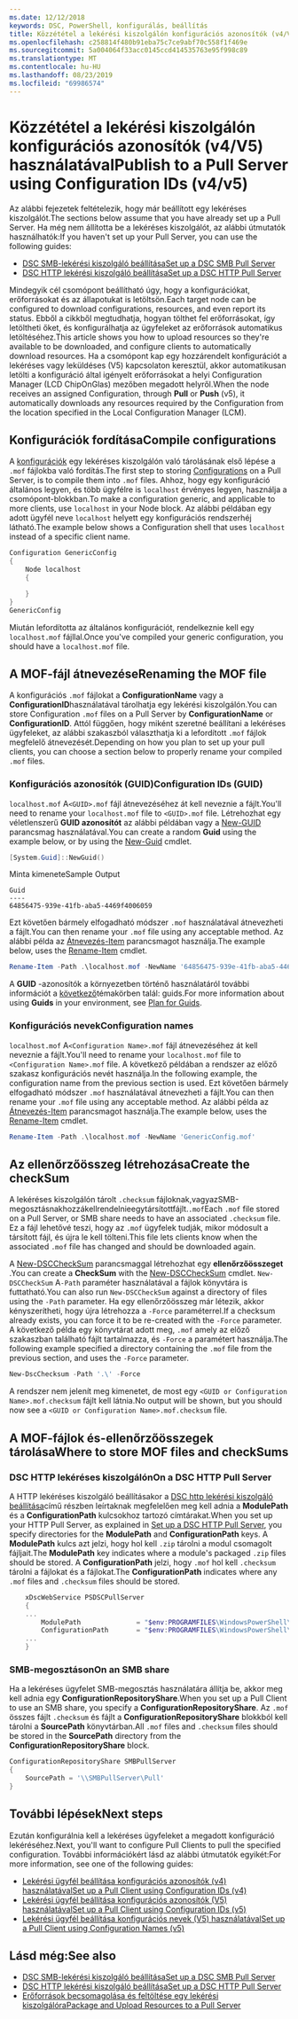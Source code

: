 ```yaml
---
ms.date: 12/12/2018
keywords: DSC, PowerShell, konfigurálás, beállítás
title: Közzététel a lekérési kiszolgálón konfigurációs azonosítók (v4/V5) használatával
ms.openlocfilehash: c258814f480b91eba75c7ce9abf70c558f1f469e
ms.sourcegitcommit: 5a004064f33acc0145ccd414535763e95f998c89
ms.translationtype: MT
ms.contentlocale: hu-HU
ms.lasthandoff: 08/23/2019
ms.locfileid: "69986574"
---
```

# <a name="publish-to-a-pull-server-using-configuration-ids-v4v5"></a><span data-ttu-id="f5adb-103">Közzététel a lekérési kiszolgálón konfigurációs azonosítók (v4/V5) használatával</span><span class="sxs-lookup"><span data-stu-id="f5adb-103">Publish to a Pull Server using Configuration IDs (v4/v5)</span></span>

<span data-ttu-id="f5adb-104">Az alábbi fejezetek feltételezik, hogy már beállított egy lekéréses kiszolgálót.</span><span class="sxs-lookup"><span data-stu-id="f5adb-104">The sections below assume that you have already set up a Pull Server.</span></span> <span data-ttu-id="f5adb-105">Ha még nem állította be a lekéréses kiszolgálót, az alábbi útmutatók használhatók:</span><span class="sxs-lookup"><span data-stu-id="f5adb-105">If you haven't set up your Pull Server, you can use the following guides:</span></span>

- [<span data-ttu-id="f5adb-106">DSC SMB-lekérési kiszolgáló beállítása</span><span class="sxs-lookup"><span data-stu-id="f5adb-106">Set up a DSC SMB Pull Server</span></span>](pullServerSmb.md)
- [<span data-ttu-id="f5adb-107">DSC HTTP lekérési kiszolgáló beállítása</span><span class="sxs-lookup"><span data-stu-id="f5adb-107">Set up a DSC HTTP Pull Server</span></span>](pullServer.md)

<span data-ttu-id="f5adb-108">Mindegyik cél csomópont beállítható úgy, hogy a konfigurációkat, erőforrásokat és az állapotukat is letöltsön.</span><span class="sxs-lookup"><span data-stu-id="f5adb-108">Each target node can be configured to download configurations, resources, and even report its status.</span></span> <span data-ttu-id="f5adb-109">Ebből a cikkből megtudhatja, hogyan tölthet fel erőforrásokat, így letöltheti őket, és konfigurálhatja az ügyfeleket az erőforrások automatikus letöltéséhez.</span><span class="sxs-lookup"><span data-stu-id="f5adb-109">This article shows you how to upload resources so they're available to be downloaded, and configure clients to automatically download resources.</span></span> <span data-ttu-id="f5adb-110">Ha a csomópont kap egy hozzárendelt konfigurációt a lekéréses vagy leküldéses (V5) kapcsolaton keresztül, akkor automatikusan letölti a konfiguráció által igényelt erőforrásokat a helyi Configuration Manager (LCD ChipOnGlas) mezőben megadott helyről.</span><span class="sxs-lookup"><span data-stu-id="f5adb-110">When the node receives an assigned Configuration, through **Pull** or **Push** (v5), it automatically downloads any resources required by the Configuration from the location specified in the Local Configuration Manager (LCM).</span></span>

## <a name="compile-configurations"></a><span data-ttu-id="f5adb-111">Konfigurációk fordítása</span><span class="sxs-lookup"><span data-stu-id="f5adb-111">Compile configurations</span></span>

<span data-ttu-id="f5adb-112">A [konfigurációk](../configurations/configurations.md) egy lekéréses kiszolgálón való tárolásának első lépése a `.mof` fájlokba való fordítás.</span><span class="sxs-lookup"><span data-stu-id="f5adb-112">The first step to storing [Configurations](../configurations/configurations.md) on a Pull Server, is to compile them into `.mof` files.</span></span> <span data-ttu-id="f5adb-113">Ahhoz, hogy egy konfiguráció általános legyen, és több ügyfélre is `localhost` érvényes legyen, használja a csomópont-blokkban.</span><span class="sxs-lookup"><span data-stu-id="f5adb-113">To make a configuration generic, and applicable to more clients, use `localhost` in your Node block.</span></span> <span data-ttu-id="f5adb-114">Az alábbi példában egy adott ügyfél neve `localhost` helyett egy konfigurációs rendszerhéj látható.</span><span class="sxs-lookup"><span data-stu-id="f5adb-114">The example below shows a Configuration shell that uses `localhost` instead of a specific client name.</span></span>

```powershell
Configuration GenericConfig
{
    Node localhost
    {

    }
}
GenericConfig
```

<span data-ttu-id="f5adb-115">Miután lefordította az általános konfigurációt, rendelkeznie kell egy `localhost.mof` fájllal.</span><span class="sxs-lookup"><span data-stu-id="f5adb-115">Once you've compiled your generic configuration, you should have a `localhost.mof` file.</span></span>

## <a name="renaming-the-mof-file"></a><span data-ttu-id="f5adb-116">A MOF-fájl átnevezése</span><span class="sxs-lookup"><span data-stu-id="f5adb-116">Renaming the MOF file</span></span>

<span data-ttu-id="f5adb-117">A konfigurációs `.mof` fájlokat a **ConfigurationName** vagy a **ConfigurationID**használatával tárolhatja egy lekérési kiszolgálón.</span><span class="sxs-lookup"><span data-stu-id="f5adb-117">You can store Configuration `.mof` files on a Pull Server by **ConfigurationName** or **ConfigurationID**.</span></span> <span data-ttu-id="f5adb-118">Attól függően, hogy miként szeretné beállítani a lekéréses ügyfeleket, az alábbi szakaszból választhatja ki a lefordított `.mof` fájlok megfelelő átnevezését.</span><span class="sxs-lookup"><span data-stu-id="f5adb-118">Depending on how you plan to set up your pull clients, you can choose a section below to properly rename your compiled `.mof` files.</span></span>

### <a name="configuration-ids-guid"></a><span data-ttu-id="f5adb-119">Konfigurációs azonosítók (GUID)</span><span class="sxs-lookup"><span data-stu-id="f5adb-119">Configuration IDs (GUID)</span></span>

<span data-ttu-id="f5adb-120">`localhost.mof` A`<GUID>.mof` fájl átnevezéséhez át kell neveznie a fájlt.</span><span class="sxs-lookup"><span data-stu-id="f5adb-120">You'll need to rename your `localhost.mof` file to `<GUID>.mof` file.</span></span> <span data-ttu-id="f5adb-121">Létrehozhat egy véletlenszerű **GUID azonosítót** az alábbi példában vagy a [New-GUID](/powershell/module/microsoft.powershell.utility/new-guid) parancsmag használatával.</span><span class="sxs-lookup"><span data-stu-id="f5adb-121">You can create a random **Guid** using the example below, or by using the [New-Guid](/powershell/module/microsoft.powershell.utility/new-guid) cmdlet.</span></span>

```powershell
[System.Guid]::NewGuid()
```

<span data-ttu-id="f5adb-122">Minta kimenete</span><span class="sxs-lookup"><span data-stu-id="f5adb-122">Sample Output</span></span>

```Output
Guid
----
64856475-939e-41fb-aba5-4469f4006059
```

<span data-ttu-id="f5adb-123">Ezt követően bármely elfogadható módszer `.mof` használatával átnevezheti a fájlt.</span><span class="sxs-lookup"><span data-stu-id="f5adb-123">You can then rename your `.mof` file using any acceptable method.</span></span> <span data-ttu-id="f5adb-124">Az alábbi példa az [Átnevezés-Item](/powershell/module/microsoft.powershell.management/rename-item) parancsmagot használja.</span><span class="sxs-lookup"><span data-stu-id="f5adb-124">The example below, uses the [Rename-Item](/powershell/module/microsoft.powershell.management/rename-item) cmdlet.</span></span>

```powershell
Rename-Item -Path .\localhost.mof -NewName '64856475-939e-41fb-aba5-4469f4006059.mof'
```

<span data-ttu-id="f5adb-125">A **GUID** -azonosítók a környezetben történő használatáról további információt a [következő](/powershell/dsc/secureserver#guids)témakörben talál: guids.</span><span class="sxs-lookup"><span data-stu-id="f5adb-125">For more information about using **Guids** in your environment, see [Plan for Guids](/powershell/dsc/secureserver#guids).</span></span>

### <a name="configuration-names"></a><span data-ttu-id="f5adb-126">Konfigurációs nevek</span><span class="sxs-lookup"><span data-stu-id="f5adb-126">Configuration names</span></span>

<span data-ttu-id="f5adb-127">`localhost.mof` A`<Configuration Name>.mof` fájl átnevezéséhez át kell neveznie a fájlt.</span><span class="sxs-lookup"><span data-stu-id="f5adb-127">You'll need to rename your `localhost.mof` file to `<Configuration Name>.mof` file.</span></span> <span data-ttu-id="f5adb-128">A következő példában a rendszer az előző szakasz konfigurációs nevét használja.</span><span class="sxs-lookup"><span data-stu-id="f5adb-128">In the following example, the configuration name from the previous section is used.</span></span> <span data-ttu-id="f5adb-129">Ezt követően bármely elfogadható módszer `.mof` használatával átnevezheti a fájlt.</span><span class="sxs-lookup"><span data-stu-id="f5adb-129">You can then rename your `.mof` file using any acceptable method.</span></span> <span data-ttu-id="f5adb-130">Az alábbi példa az [Átnevezés-Item](/powershell/module/microsoft.powershell.management/rename-item) parancsmagot használja.</span><span class="sxs-lookup"><span data-stu-id="f5adb-130">The example below, uses the [Rename-Item](/powershell/module/microsoft.powershell.management/rename-item) cmdlet.</span></span>

```powershell
Rename-Item -Path .\localhost.mof -NewName 'GenericConfig.mof'
```

## <a name="create-the-checksum"></a><span data-ttu-id="f5adb-131">Az ellenőrzőösszeg létrehozása</span><span class="sxs-lookup"><span data-stu-id="f5adb-131">Create the checkSum</span></span>

<span data-ttu-id="f5adb-132">A lekéréses kiszolgálón tárolt `.checksum` fájloknak,vagyazSMB-megosztásnakhozzákellrendelnieegytársítottfájlt.`.mof`</span><span class="sxs-lookup"><span data-stu-id="f5adb-132">Each `.mof` file stored on a Pull Server, or SMB share needs to have an associated `.checksum` file.</span></span>
<span data-ttu-id="f5adb-133">Ez a fájl lehetővé teszi, hogy az `.mof` ügyfelek tudják, mikor módosult a társított fájl, és újra le kell tölteni.</span><span class="sxs-lookup"><span data-stu-id="f5adb-133">This file lets clients know when the associated `.mof` file has changed and should be downloaded again.</span></span>

<span data-ttu-id="f5adb-134">A [New-DSCCheckSum](/powershell/module/psdesiredstateconfiguration/new-dscchecksum) parancsmaggal létrehozhat egy **ellenőrzőösszeget** .</span><span class="sxs-lookup"><span data-stu-id="f5adb-134">You can create a **CheckSum** with the [New-DSCCheckSum](/powershell/module/psdesiredstateconfiguration/new-dscchecksum) cmdlet.</span></span> <span data-ttu-id="f5adb-135">`New-DSCCheckSum` A`-Path` paraméter használatával a fájlok könyvtára is futtatható.</span><span class="sxs-lookup"><span data-stu-id="f5adb-135">You can also run `New-DSCCheckSum` against a directory of files using the `-Path` parameter.</span></span>
<span data-ttu-id="f5adb-136">Ha egy ellenőrzőösszeg már létezik, akkor kényszerítheti, hogy újra létrehozza a `-Force` paraméterrel.</span><span class="sxs-lookup"><span data-stu-id="f5adb-136">If a checksum already exists, you can force it to be re-created with the `-Force` parameter.</span></span> <span data-ttu-id="f5adb-137">A következő példa egy könyvtárat adott meg, `.mof` amely az előző szakaszban található fájlt tartalmazza, és `-Force` a paramétert használja.</span><span class="sxs-lookup"><span data-stu-id="f5adb-137">The following example specified a directory containing the `.mof` file from the previous section, and uses the `-Force` parameter.</span></span>

```powershell
New-DscChecksum -Path '.\' -Force
```

<span data-ttu-id="f5adb-138">A rendszer nem jelenít meg kimenetet, de most egy `<GUID or Configuration Name>.mof.checksum` fájlt kell látnia.</span><span class="sxs-lookup"><span data-stu-id="f5adb-138">No output will be shown, but you should now see a `<GUID or Configuration Name>.mof.checksum` file.</span></span>

## <a name="where-to-store-mof-files-and-checksums"></a><span data-ttu-id="f5adb-139">A MOF-fájlok és-ellenőrzőösszegek tárolása</span><span class="sxs-lookup"><span data-stu-id="f5adb-139">Where to store MOF files and checkSums</span></span>

### <a name="on-a-dsc-http-pull-server"></a><span data-ttu-id="f5adb-140">DSC HTTP lekéréses kiszolgálón</span><span class="sxs-lookup"><span data-stu-id="f5adb-140">On a DSC HTTP Pull Server</span></span>

<span data-ttu-id="f5adb-141">A HTTP lekéréses kiszolgáló beállításakor a [DSC http lekérési kiszolgáló beállítása](pullServer.md)című részben leírtaknak megfelelően meg kell adnia a **ModulePath** és a **ConfigurationPath** kulcsokhoz tartozó címtárakat.</span><span class="sxs-lookup"><span data-stu-id="f5adb-141">When you set up your HTTP Pull Server, as explained in [Set up a DSC HTTP Pull Server](pullServer.md), you specify directories for the **ModulePath** and **ConfigurationPath** keys.</span></span> <span data-ttu-id="f5adb-142">A **ModulePath** kulcs azt jelzi, hogy hol kell `.zip` tárolni a modul csomagolt fájljait.</span><span class="sxs-lookup"><span data-stu-id="f5adb-142">The **ModulePath** key indicates where a module's packaged `.zip` files should be stored.</span></span> <span data-ttu-id="f5adb-143">A **ConfigurationPath** jelzi, hogy `.mof` hol kell `.checksum` tárolni a fájlokat és a fájlokat.</span><span class="sxs-lookup"><span data-stu-id="f5adb-143">The **ConfigurationPath** indicates where any `.mof` files and `.checksum` files should be stored.</span></span>

```powershell
    xDscWebService PSDSCPullServer
    {
    ...
        ModulePath              = "$env:PROGRAMFILES\WindowsPowerShell\DscService\Modules"
        ConfigurationPath       = "$env:PROGRAMFILES\WindowsPowerShell\DscService\Configuration"
    ...
    }

```

### <a name="on-an-smb-share"></a><span data-ttu-id="f5adb-144">SMB-megosztáson</span><span class="sxs-lookup"><span data-stu-id="f5adb-144">On an SMB share</span></span>

<span data-ttu-id="f5adb-145">Ha a lekéréses ügyfelet SMB-megosztás használatára állítja be, akkor meg kell adnia egy **ConfigurationRepositoryShare**.</span><span class="sxs-lookup"><span data-stu-id="f5adb-145">When you set up a Pull Client to use an SMB share, you specify a **ConfigurationRepositoryShare**.</span></span>
<span data-ttu-id="f5adb-146">Az `.mof` összes fájlt `.checksum` és fájlt a **ConfigurationRepositoryShare** blokkból kell tárolni a **SourcePath** könyvtárban.</span><span class="sxs-lookup"><span data-stu-id="f5adb-146">All `.mof` files and `.checksum` files should be stored in the **SourcePath** directory from the **ConfigurationRepositoryShare** block.</span></span>

```powershell
ConfigurationRepositoryShare SMBPullServer
{
    SourcePath = '\\SMBPullServer\Pull'
}
```

## <a name="next-steps"></a><span data-ttu-id="f5adb-147">További lépések</span><span class="sxs-lookup"><span data-stu-id="f5adb-147">Next steps</span></span>

<span data-ttu-id="f5adb-148">Ezután konfigurálnia kell a lekéréses ügyfeleket a megadott konfiguráció lekéréséhez.</span><span class="sxs-lookup"><span data-stu-id="f5adb-148">Next, you'll want to configure Pull Clients to pull the specified configuration.</span></span> <span data-ttu-id="f5adb-149">További információkért lásd az alábbi útmutatók egyikét:</span><span class="sxs-lookup"><span data-stu-id="f5adb-149">For more information, see one of the following guides:</span></span>

- [<span data-ttu-id="f5adb-150">Lekérési ügyfél beállítása konfigurációs azonosítók (v4) használatával</span><span class="sxs-lookup"><span data-stu-id="f5adb-150">Set up a Pull Client using Configuration IDs (v4)</span></span>](pullClientConfigId4.md)
- [<span data-ttu-id="f5adb-151">Lekérési ügyfél beállítása konfigurációs azonosítók (V5) használatával</span><span class="sxs-lookup"><span data-stu-id="f5adb-151">Set up a Pull Client using Configuration IDs (v5)</span></span>](pullClientConfigId.md)
- [<span data-ttu-id="f5adb-152">Lekérési ügyfél beállítása konfigurációs nevek (V5) használatával</span><span class="sxs-lookup"><span data-stu-id="f5adb-152">Set up a Pull Client using Configuration Names (v5)</span></span>](pullClientConfigNames.md)

## <a name="see-also"></a><span data-ttu-id="f5adb-153">Lásd még:</span><span class="sxs-lookup"><span data-stu-id="f5adb-153">See also</span></span>

- [<span data-ttu-id="f5adb-154">DSC SMB-lekérési kiszolgáló beállítása</span><span class="sxs-lookup"><span data-stu-id="f5adb-154">Set up a DSC SMB Pull Server</span></span>](pullServerSmb.md)
- [<span data-ttu-id="f5adb-155">DSC HTTP lekérési kiszolgáló beállítása</span><span class="sxs-lookup"><span data-stu-id="f5adb-155">Set up a DSC HTTP Pull Server</span></span>](pullServer.md)
- [<span data-ttu-id="f5adb-156">Erőforrások becsomagolása és feltöltése egy lekérési kiszolgálóra</span><span class="sxs-lookup"><span data-stu-id="f5adb-156">Package and Upload Resources to a Pull Server</span></span>](package-upload-resources.md)
